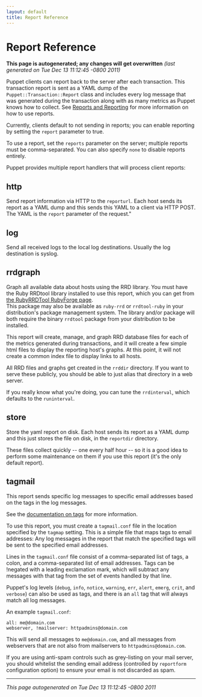 ```yaml
---
layout: default
title: Report Reference
---
```


# Report Reference



**This page is autogenerated; any changes will get overwritten** *(last generated on Tue Dec 13 11:12:45 -0800 2011)*


Puppet clients can report back to the server after each transaction.  This
transaction report is sent as a YAML dump of the
`Puppet::Transaction::Report` class and includes every log message that was
generated during the transaction along with as many metrics as Puppet knows how
to collect.  See [Reports and Reporting](http://projects.puppetlabs.com/projects/puppet/wiki/Reports_And_Reporting) for more information on how to use reports.

Currently, clients default to not sending in reports; you can enable reporting
by setting the `report` parameter to true.

To use a report, set the `reports` parameter on the server; multiple
reports must be comma-separated.  You can also specify `none` to disable
reports entirely.

Puppet provides multiple report handlers that will process client reports:

http
----
Send report information via HTTP to the `reporturl`. Each host sends
its report as a YAML dump and this sends this YAML to a client via HTTP POST.
The YAML is the `report` parameter of the request."


log
---
Send all received logs to the local log destinations.  Usually
the log destination is syslog.

rrdgraph
--------
Graph all available data about hosts using the RRD library.  You
must have the Ruby RRDtool library installed to use this report, which
you can get from 
[the RubyRRDTool RubyForge page](http://rubyforge.org/projects/rubyrrdtool/).  
This package may also be available as `ruby-rrd` or `rrdtool-ruby` in your 
distribution's package management system.  The library and/or package will both 
require the binary `rrdtool` package from your distribution to be installed.

This report will create, manage, and graph RRD database files for each
of the metrics generated during transactions, and it will create a
few simple html files to display the reporting host's graphs.  At this
point, it will not create a common index file to display links to
all hosts.

All RRD files and graphs get created in the `rrddir` directory.  If
you want to serve these publicly, you should be able to just alias that
directory in a web server.

If you really know what you're doing, you can tune the `rrdinterval`,
which defaults to the `runinterval`.

store
-----
Store the yaml report on disk.  Each host sends its report as a YAML dump
and this just stores the file on disk, in the `reportdir` directory.

These files collect quickly -- one every half hour -- so it is a good idea
to perform some maintenance on them if you use this report (it's the only
default report).

tagmail
-------
This report sends specific log messages to specific email addresses
based on the tags in the log messages.  

See the [documentation on tags](http://projects.puppetlabs.com/projects/puppet/wiki/Using_Tags) for more information.

To use this report, you must create a `tagmail.conf` file in the location
specified by the `tagmap` setting.  This is a simple file that maps tags to
email addresses:  Any log messages in the report that match the specified
tags will be sent to the specified email addresses.

Lines in the `tagmail.conf` file consist of a comma-separated list
of tags, a colon, and a comma-separated list of email addresses.
Tags can be !negated with a leading exclamation mark, which will
subtract any messages with that tag from the set of events handled
by that line.

Puppet's log levels (`debug`, `info`, `notice`, `warning`, `err`,
`alert`, `emerg`, `crit`, and `verbose`) can also be used as tags,
and there is an `all` tag that will always match all log messages.

An example `tagmail.conf`:

    all: me@domain.com
    webserver, !mailserver: httpadmins@domain.com

This will send all messages to `me@domain.com`, and all messages from
webservers that are not also from mailservers to `httpadmins@domain.com`.

If you are using anti-spam controls such as grey-listing on your mail
server, you should whitelist the sending email address (controlled by
`reportform` configuration option) to ensure your email is not discarded as spam.




----------------

*This page autogenerated on Tue Dec 13 11:12:45 -0800 2011*
